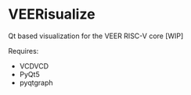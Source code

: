 # VEERisualize
Qt based visualization for the VEER RISC-V core [WIP]

Requires:
- VCDVCD
- PyQt5
- pyqtgraph
